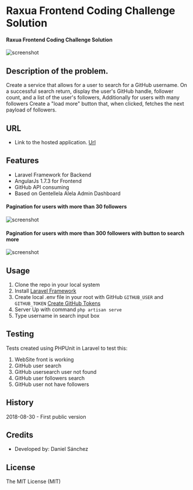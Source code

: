 # Raxua Frontend Coding Challenge Solution

#### Raxua Frontend Coding Challenge Solution

![screenshot](https://github.com/ingdanielsanchezve/rauxa_coding_challenge/tree/master/public/images/screenshots/Screenshot_frontend.png)

## Description of the problem.
Create a service that allows for a user to search for a GitHub username. On a successful search return, display the user's GitHub handle, follower count, and a list of the user's followers, Additionally for users with many followers Create a "load more" button that, when clicked, fetches the next payload of followers. 

## URL
* Link to the hosted application. [Url](https://rauxa.ml)

## Features
* Laravel Framework for Backend
* AngularJs 1.7.3 for Frontend
* GitHub API consuming
* Based on Gentellela Alela Admin Dashboard


 #### Pagination for users with more than 30 followers
 ![screenshot](https://github.com/ingdanielsanchezve/rauxa_coding_challenge/tree/master/public/images/screenshots/Screenshot_followers_pagination.png)

 #### Pagination for users with more than 300 followers with button to search more
 ![screenshot](https://github.com/ingdanielsanchezve/rauxa_coding_challenge/tree/master/public/images/screenshots/Screenshot_massive-followers.png)


## Usage
1. Clone the repo in your local system
2. Install [Laravel Framework ](https://laravel.com/docs/5.6/installation)
3. Create local .env file in your root with GitHub ```GITHUB_USER``` and ```GITHUB_TOKEN``` [Create GitHub Tokens](https://github.com/settings/tokens)
3. Server Up with command ```php artisan serve```
4. Type username in search input box


## Testing

Tests created using PHPUnit in Laravel to test this:

1. WebSite front is working
2. GitHub user search
3. GitHub usersearch user not found
4. GitHub user followers search
5. GitHub user not have followers

## History
2018-08-30 - First public version

## Credits
- Developed by: Daniel Sánchez

## License
The MIT License (MIT)